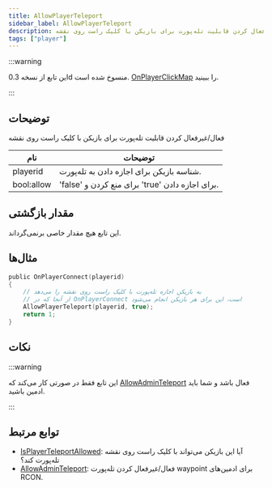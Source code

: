 ```yaml
---
title: AllowPlayerTeleport
sidebar_label: AllowPlayerTeleport
description: فعال/غیرفعال کردن قابلیت تله‌پورت برای بازیکن با کلیک راست روی نقشه.
tags: ["player"]
---
```


:::warning

این تابع از نسخه 0.3d منسوخ شده است. [OnPlayerClickMap](../callbacks/OnPlayerClickMap) را ببینید.

:::

## توضیحات

فعال/غیرفعال کردن قابلیت تله‌پورت برای بازیکن با کلیک راست روی نقشه

| نام        | توضیحات                                      |
| ---------- | -------------------------------------------- |
| playerid   | شناسه بازیکن برای اجازه دادن به تله‌پورت.     |
| bool:allow | 'false' برای منع کردن و 'true' برای اجازه دادن. |

## مقدار بازگشتی

این تابع هیچ مقدار خاصی برنمی‌گرداند.

## مثال‌ها

```c
public OnPlayerConnect(playerid)
{
    // به بازیکن اجازه تله‌پورت با کلیک راست روی نقشه را می‌دهد
    // از آنجا که در OnPlayerConnect است، این برای هر بازیکن انجام می‌شود
    AllowPlayerTeleport(playerid, true);
    return 1;
}
```

## نکات

:::warning

این تابع فقط در صورتی کار می‌کند که [AllowAdminTeleport](AllowAdminTeleport) فعال باشد و شما باید ادمین باشید.

:::

## توابع مرتبط

- [IsPlayerTeleportAllowed](IsPlayerTeleportAllowed): آیا این بازیکن می‌تواند با کلیک راست روی نقشه تله‌پورت کند؟
- [AllowAdminTeleport](AllowAdminTeleport): فعال/غیرفعال کردن تله‌پورت waypoint برای ادمین‌های RCON.